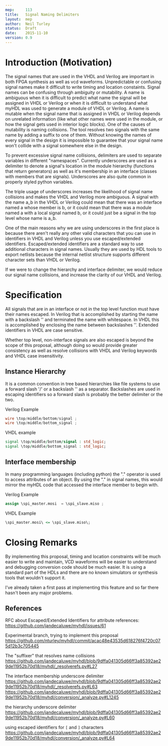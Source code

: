 ```yaml
---
mep:     113
title:   Signal Naming Delimiters
layout:  mep
author:  Neil Turley
status:  Draft
date:    2015-11-10
version: 0.9
---
```


# Introduction (Motivation) #

The signal names that are used in the VHDL and Verilog are important in both FPGA synthesis as well as vcd waveforms. Unpredictable or confusing signal names make it difficult to write timing and location constaints. Signal names can be confusing through ambiguity or mutability. A name is ambiguous when it is difficult to predict what name the signal will be assigned in VHDL or Verilog or when it is difficult to understand what myHDL was used to generate a module of VHDL or Verilog. A name is mutable when the signal name that is assigned in VHDL or Verilog depends on unrelated information (like what other names were used in the module, or how the signal gets used in interior logic blocks). One of the causes of mutability is naming collisions. The tool resolves two signals with the same name by adding a suffix to one of them. Without knowing the names of every signal in the design it is impossible to guarantee that your signal name won't collide with a signal somewhere else in the design.

To prevent excessive signal name collisions, delimiters are used to separate variables in different "namespaces". Currently underscores are used as a delimiter to denote a signal's location in the module hierarchy (functions that return generators) as well as it's membership in an interface (classes with members that are signals). Underscores are also quite common in properly styled python variables.

The triple usage of underscores increases the likelihood of signal name collisions and makes the VHDL and Verilog more ambiguous. A signal with the name a_b in the VHDL or Verilog could mean that there was an interface named a whose member is b, or it could mean that there was a module named a with a local signal named b, or it could just be a signal in the top level whose name is a_b.

One of the main reasons why we are using underscores in the first place is because there aren't really any other valid characters that you can use in identifiers in VHDL and Verilog unless you use escaped/extended identifiers. Escaped/extended identifiers are a standard way to use additional characters in signal names. Usually they are used by HDL tools to export netlists because the internal netlist structure supports different character sets than VHDL or Verilog.

If we were to change the hierarchy and interface delimiter, we would reduce our signal name collisions, and increase the clarity of our VHDL and Verilog.

# Specification #

All signals that are in an interface or not in the top level function must have their names escaped. In Verilog that is accomplished by starting the name with a backslash '\' and terminated the name with whitespace. In VHDL this is accomplished by enclosing the name between backslashes '\'. Extended identifiers in VHDL are case sensitive.

Whether top level, non-interface signals are also escaped is beyond the scope of this proposal, although doing so would provide greater consistency as well as resolve collisions with VHDL and Verilog keywords and VHDL case insensitivity.

## Instance Hierarchy ##

It is a common convention in tree based hierarchies like file systems to use a forward slash '/' or a backslash '\' as a separator. Backslashes are used in escaping identifiers so a forward slash is probably the better delimiter or the two.

Verilog Example
``` Verilog
wire \top/middle/bottom/signal ;
wire \top/middle/bottom_signal ;
```

VHDL example
``` VHDL
signal \top/middle/bottom/signal : std_logic;
signal \top/middle/bottom_signal : std_logic;
```

## Interface membership ##

In many programming languages (including python) the "." operator is used to access attributes of an object. By using the "." in signal names, this would mirror the myHDL code that accessed the interface member to begin with.

Verilog Example
``` Verilog
assign \spi_master.mosi  = \spi_slave.miso ;
```

VHDL Example
``` VHDL
\spi_master.mosi\ <= \spi_slave.miso\;
```

# Closing Remarks #

By implementing this proposal, timing and location constraints will be much easier to write and maintain, VCD waveforms will be easier to understand and debugging conversion code should be much easier. It is using a standard part of the HDLs and there are no known simulators or synthesis tools that wouldn't support it.

I've already taken a first pass at implementing this feature and so far there hasn't been any major problems.

## References

RFC about Escaped/Extended Identifiers for attribute references:
<https://github.com/jandecaluwe/myhdl/issues/61>

Experimental branch, trying to implement this proposal
<https://github.com/nturley/myhdl/commit/acac48e43535d618276f4720c075d12b3c705445>

The "suffixer" that resolves name collisions
<https://github.com/jandecaluwe/myhdl/blob/9dffa041305d66ff3a85392ae29de11952b70d18/myhdl/_resolverefs.py#L27>

The interface membership underscore delimiter
<https://github.com/jandecaluwe/myhdl/blob/9dffa041305d66ff3a85392ae29de11952b70d18/myhdl/_resolverefs.py#L63>
<https://github.com/jandecaluwe/myhdl/blob/9dffa041305d66ff3a85392ae29de11952b70d18/myhdl/conversion/_analyze.py#L1245>

the hierarchy underscore delimiter
<https://github.com/jandecaluwe/myhdl/blob/9dffa041305d66ff3a85392ae29de11952b70d18/myhdl/conversion/_analyze.py#L60>

using escaped identifiers for `[` and `]` characters
<https://github.com/jandecaluwe/myhdl/blob/9dffa041305d66ff3a85392ae29de11952b70d18/myhdl/conversion/_analyze.py#L64>

